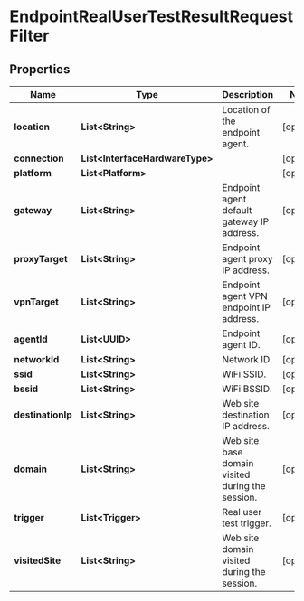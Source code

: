 

# EndpointRealUserTestResultRequestFilter


## Properties

| Name | Type | Description | Notes |
|------------ | ------------- | ------------- | -------------|
|**location** | **List&lt;String&gt;** | Location of the endpoint agent. |  [optional] |
|**connection** | **List&lt;InterfaceHardwareType&gt;** |  |  [optional] |
|**platform** | **List&lt;Platform&gt;** |  |  [optional] |
|**gateway** | **List&lt;String&gt;** | Endpoint agent default gateway IP address. |  [optional] |
|**proxyTarget** | **List&lt;String&gt;** | Endpoint agent proxy IP address. |  [optional] |
|**vpnTarget** | **List&lt;String&gt;** | Endpoint agent VPN endpoint IP address. |  [optional] |
|**agentId** | **List&lt;UUID&gt;** | Endpoint agent ID. |  [optional] |
|**networkId** | **List&lt;String&gt;** | Network ID. |  [optional] |
|**ssid** | **List&lt;String&gt;** | WiFi SSID. |  [optional] |
|**bssid** | **List&lt;String&gt;** | WiFi BSSID. |  [optional] |
|**destinationIp** | **List&lt;String&gt;** | Web site destination IP address. |  [optional] |
|**domain** | **List&lt;String&gt;** | Web site base domain visited during the session. |  [optional] |
|**trigger** | **List&lt;Trigger&gt;** | Real user test trigger. |  [optional] |
|**visitedSite** | **List&lt;String&gt;** | Web site domain visited during the session. |  [optional] |



